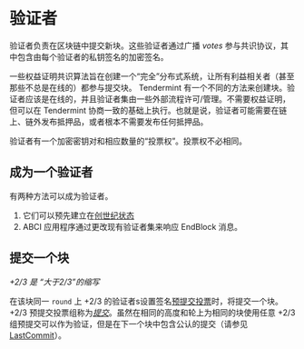 # 验证者

验证者负责在区块链中提交新块。这些验证者通过广播 _votes_ 参与共识协议，其中包含由每个验证者的私钥签名的加密签名。

一些权益证明共识算法旨在创建一个“完全”分布式系统，让所有利益相关者（甚至那些不总是在线的）都参与提交块。
Tendermint 有一个不同的方法来创建块。验证者应该是在线的，并且验证者集由一些外部流程许可/管理。不需要权益证明，但可以在 Tendermint 协商一致的基础上执行。也就是说，验证者可能需要在链上、链外发布抵押品，或者根本不需要发布任何抵押品。

验证者有一个加密密钥对和相应数量的“投票权”。投票权不必相同。

## 成为一个验证者

有两种方法可以成为验证者。

1.  它们可以预先建立在[创世纪状态](./using-tendermint.md#genesis)
2.  ABCI 应用程序通过更改现有验证者集来响应 EndBlock 消息。

## 提交一个块

_+2/3 是 “大于2/3”的缩写_

在该块同一 `round` 上 +2/3 的验证者s设置签名[预提交投票](../spec/blockchain/blockchain.md#vote)时，将提交一个块。
+2/3 预提交投票组称为[_提交_](../spec/blockchain/blockchain.md#commit)。虽然在相同的高度和轮上为相同的块使用任意 +2/3 组预提交可以作为验证，但是在下一个块中包含公认的提交（请参见 [LastCommit](../spec/blockchain/blockchain.md#lastcommit)）。
